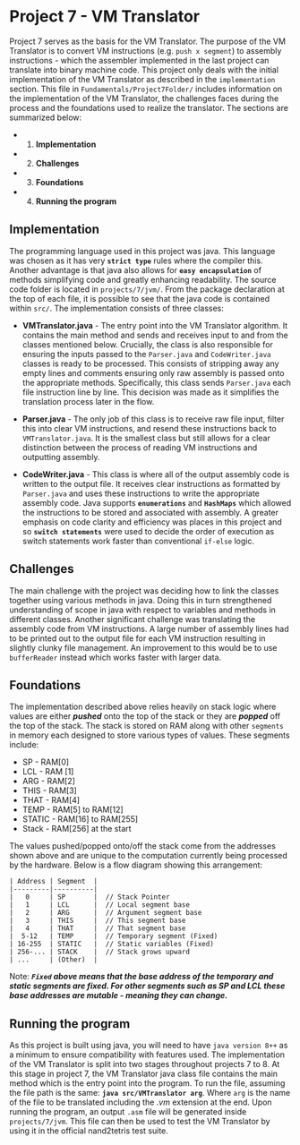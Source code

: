 # Project 7 - VM Translator

Project 7 serves as the basis for the VM Translator. The purpose of the VM Translator is to convert VM instructions (e.g. `push x segment`) to assembly instructions - which the assembler implemented in the last project can translate into binary machine code. This project only deals with the initial implementation of the VM Translator as described in the `implementation` section. This file in `Fundamentals/Project7Folder/` includes information on the implementation of the VM Translator, the challenges faces during the process and the foundations used to realize the translator. The sections are summarized below:

- 1. **Implementation**
- 2. **Challenges**
- 3. **Foundations**
- 4. **Running the program**

## Implementation

The programming language used in this project was java. This language was chosen as it has very **`strict type`** rules where the compiler this. Another advantage is that java also allows for **`easy encapsulation`** of methods simplifying code and greatly enhancing readability. The source code folder is located in `projects/7/jvm/`. From the package declaration at the top of each file, it is possible to see that the java code is contained within `src/`. The implementation consists of three classes:

- **VMTranslator.java** - The entry point into the VM Translator algorithm. It contains the main method and sends and receives input to and from the classes mentioned below. Crucially, the class is also responsible for ensuring the inputs passed to the `Parser.java` and `CodeWriter.java` classes is ready to be processed. This consists of stripping away any empty lines and comments ensuring only raw assembly is passed onto the appropriate methods. Specifically, this class sends `Parser.java` each file instruction line by line. This decision was made as it simplifies the translation process later in the flow.

- **Parser.java** - The only job of this class is to receive raw file input, filter this into clear VM instructions, and resend these instructions back to `VMTranslator.java`. It is the smallest class but still allows for a clear distinction between the process of reading VM instructions and outputting assembly.

- **CodeWriter.java** - This class is where all of the output assembly code is written to the output file. It receives clear instructions as formatted by `Parser.java` and uses these instructions to write the appropriate assembly code. Java supports **`enumerations`** and **`HashMaps`** which allowed the instructions to be stored and associated with assembly. A greater emphasis on code clarity and efficiency was places in this project and so **`switch statements`** were used to decide the order of execution as switch statements work faster than conventional `if-else` logic.

## Challenges

The main challenge with the project was deciding how to link the classes together using various methods in java. Doing this in turn strengthened understanding of scope in java with respect to variables and methods in different classes. Another significant challenge was translating the assembly code from VM instructions. A large number of assembly lines had to be printed out to the output file for each VM instruction resulting in slightly clunky file management. An improvement to this would be to use `bufferReader` instead which works faster with larger data.

## Foundations

The implementation described above relies heavily on stack logic where values are either **_pushed_** onto the top of the stack or they are **_popped_** off the top of the stack. The stack is stored on RAM along with other `segments` in memory each designed to store various types of values. These segments include:

- SP - RAM[0]
- LCL - RAM [1]
- ARG - RAM[2]
- THIS - RAM[3]
- THAT - RAM[4]
- TEMP - RAM[5] to RAM[12]
- STATIC - RAM[16] to RAM[255]
- Stack - RAM[256] at the start

The values pushed/popped onto/off the stack come from the addresses shown above and are unique to the computation currently being processed by the hardware. Below is a flow diagram showing this arrangement:

```
| Address | Segment  |
|---------|----------|
|   0     | SP       |  // Stack Pointer
|   1     | LCL      |  // Local segment base
|   2     | ARG      |  // Argument segment base
|   3     | THIS     |  // This segment base
|   4     | THAT     |  // That segment base
|  5-12   | TEMP     |  // Temporary segment (Fixed)
| 16-255  | STATIC   |  // Static variables (Fixed)
| 256-... | STACK    |  // Stack grows upward
| ...     | (Other)  |
```

Note: **_`Fixed` above means that the base address of the temporary and static segments are fixed. For other segments such as SP and LCL these base addresses are mutable - meaning they can change._**

## Running the program
As this project is built using java, you will need to have `java version 8++` as a minimum to ensure compatibility with features used. The implementation of the VM Translator is split into two stages throughout projects 7 to 8. At this stage in project 7, the VM Translator java class file contains the main method which is the entry point into the program. To run the file, assuming the file path is the same: **`java src/VMTranslator arg`**. Where `arg` is the name of the file to be translated including the _.vm_ extension at the end. Upon running the program, an output `.asm` file will be generated inside `projects/7/jvm`. This file can then be used to test the VM Translator by using it in the official nand2tetris test suite.